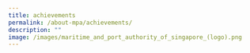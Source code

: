 ```yaml
---
title: achievements
permalink: /about-mpa/achievements/
description: ""
image: /images/maritime_and_port_authority_of_singapore_(logo).png
---
```

